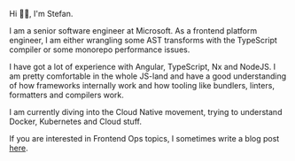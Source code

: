 Hi 👋🏻, I'm Stefan. 

I am a senior software engineer at Microsoft. As a frontend platform engineer, I am either wrangling some AST transforms with the TypeScript compiler or some monorepo performance issues.

I have got a lot of experience with Angular, TypeScript, Nx and NodeJS. I am pretty comfortable in the whole JS-land and have a good understanding of how frameworks internally work and how tooling like bundlers, linters, formatters and compilers work.

I am currently diving into the Cloud Native movement, trying to understand Docker, Kubernetes and Cloud stuff.

If you are interested in Frontend Ops topics, I sometimes write a blog post [here](https://stefanhaas.dev).

